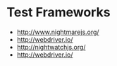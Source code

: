# Test Frameworks

- http://www.nightmarejs.org/
- http://webdriver.io/
- http://nightwatchjs.org/
- http://webdriver.io/
